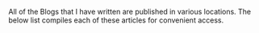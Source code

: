 All of the Blogs that I have written are published in various locations. The below list compiles each of these articles for convenient access.